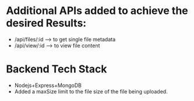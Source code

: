 # Additional APIs added to achieve the desired Results:
- /api/files/:id --> to get single file metadata
- /api/view/:id --> to view file content

# Backend Tech Stack
- Nodejs+Express+MongoDB
- Added a maxSize limit to the file size of the file being uploaded.